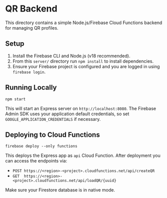 # QR Backend

This directory contains a simple Node.js/Firebase Cloud Functions backend for managing QR profiles.

## Setup

1. Install the Firebase CLI and Node.js (v18 recommended).
2. From this `server/` directory run `npm install` to install dependencies.
3. Ensure your Firebase project is configured and you are logged in using `firebase login`.

## Running Locally

```
npm start
```

This will start an Express server on `http://localhost:8080`. The Firebase Admin SDK uses your application default credentials, so set `GOOGLE_APPLICATION_CREDENTIALS` if necessary.

## Deploying to Cloud Functions

```
firebase deploy --only functions
```

This deploys the Express app as `api` Cloud Function. After deployment you can access the endpoints via:

- `POST https://<region>-<project>.cloudfunctions.net/api/createQR`
- `GET  https://<region>-<project>.cloudfunctions.net/api/loadQR/{uuid}`

Make sure your Firestore database is in native mode.
